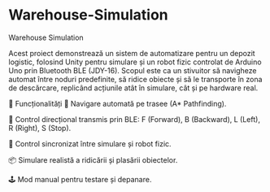 # Warehouse-Simulation
Warehouse Simulation

Acest proiect demonstrează un sistem de automatizare pentru un depozit logistic, folosind Unity pentru simulare și un robot fizic controlat de Arduino Uno prin Bluetooth BLE (JDY-16). Scopul este ca un stivuitor să navigheze automat între noduri predefinite, să ridice obiecte și să le transporte în zona de descărcare, replicând acțiunile atât în simulare, cât și pe hardware real.

🎯 Funcționalități
🚗 Navigare automată pe trasee (A* Pathfinding).

🔄 Control direcțional transmis prin BLE: F (Forward), B (Backward), L (Left), R (Right), S (Stop).

🤖 Control sincronizat între simulare și robot fizic.

📦 Simulare realistă a ridicării și plasării obiectelor.

🕹️ Mod manual pentru testare și depanare.

